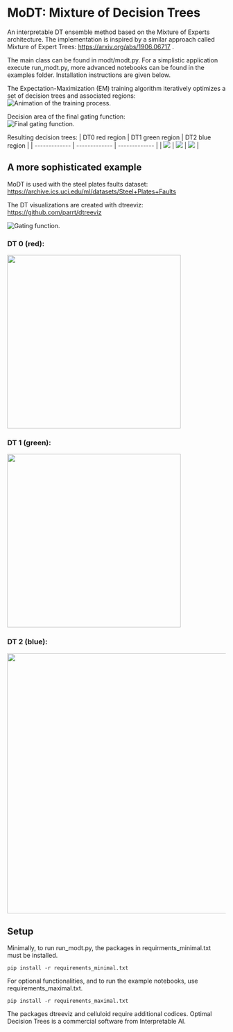# MoDT: Mixture of Decision Trees
An interpretable DT ensemble method based on the Mixture of Experts architecture. The implementation is inspired by a similar approach called Mixture of Expert Trees: https://arxiv.org/abs/1906.06717 .

The main class can be found in modt/modt.py. For a simplistic application execute run_modt.py, more advanced notebooks can be found in the examples folder. Installation instructions are given below. 

The Expectation-Maximization (EM) training algorithm iteratively optimizes a set of decision trees and associated regions:\
![](examples/output/example_gate1.gif?raw=true "Animation of the training process.")

Decision area of the final gating function:\
![](examples/output/example_gate1.jpg?raw=true "Final gating function.")

Resulting decision trees:
| DT0 red region | DT1 green region  | DT2 blue region |
| ------------- | ------------- | ------------- |
| ![](examples/output/example_dt3.svg?raw=true)  | ![](examples/output/example_dt1.svg?raw=true)  | ![](examples/output/example_dt2.svg?raw=true)  |

## A more sophisticated example
MoDT is used with the steel plates faults dataset: https://archive.ics.uci.edu/ml/datasets/Steel+Plates+Faults

The DT visualizations are created with dtreeviz: https://github.com/parrt/dtreeviz

![](examples/output/cs_steel_d2_gate.jpg?raw=true "Gating function.")

### DT 0 (red):
<img src="examples/output/cs_steel_d2_t0.svg" width="400">

### DT 1 (green):
<img src="examples/output/cs_steel_d2_t1_s.svg" width="400">

### DT 2 (blue):
<img src="examples/output/cs_steel_d2_t2.svg" width="600">

## Setup 
Minimally, to run run_modt.py, the packages in requirments_minimal.txt must be installed.

`pip install -r requirements_minimal.txt`

For optional functionalities, and to run the example notebooks, use requirements_maximal.txt.

`pip install -r requirements_maximal.txt`

The packages dtreeviz and celluloid require additional codices. Optimal Decision Trees is a commercial software from Interpretable AI.
